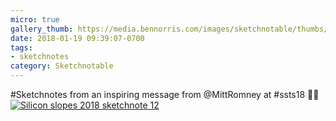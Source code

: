```yaml
---
micro: true
gallery_thumb: https://media.bennorris.com/images/sketchnotable/thumbs/silicon-slopes-2018-sketchnote-12.jpg
date: 2018-01-19 09:39:07-0700
tags:
- sketchnotes
category: Sketchnotable
---
```


#Sketchnotes from an inspiring message from @MittRomney at #ssts18 ✍🏼 [![Silicon slopes 2018 sketchnote 12](https://media.bennorris.com/images/sketchnotable/silicon-slopes-2018/silicon-slopes-2018-sketchnote-12.jpg)](https://media.bennorris.com/images/sketchnotable/silicon-slopes-2018/silicon-slopes-2018-sketchnote-12.jpg)